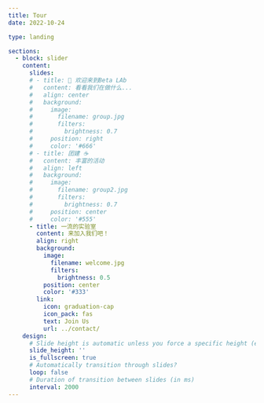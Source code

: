 ```yaml
---
title: Tour
date: 2022-10-24

type: landing

sections:
  - block: slider
    content:
      slides:
      # - title: 👋 欢迎来到Beta LAb
      #   content: 看看我们在做什么...
      #   align: center
      #   background:
      #     image:
      #       filename: group.jpg
      #       filters:
      #         brightness: 0.7
      #     position: right
      #     color: '#666'
      # - title: 团建 ☕️
      #   content: 丰富的活动
      #   align: left
      #   background:
      #     image:
      #       filename: group2.jpg
      #       filters:
      #         brightness: 0.7
      #     position: center
      #     color: '#555'
      - title: 一流的实验室
        content: 来加入我们吧！
        align: right
        background:
          image:
            filename: welcome.jpg
            filters:
              brightness: 0.5
          position: center
          color: '#333'
        link:
          icon: graduation-cap
          icon_pack: fas
          text: Join Us
          url: ../contact/
    design:
      # Slide height is automatic unless you force a specific height (e.g. '400px')
      slide_height: ''
      is_fullscreen: true
      # Automatically transition through slides?
      loop: false
      # Duration of transition between slides (in ms)
      interval: 2000
---
```

